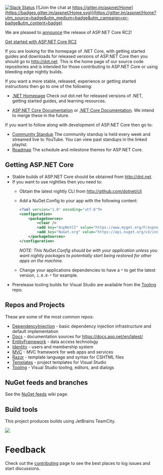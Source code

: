 
[![Slack Status](https://aspnetcoreslack.herokuapp.com/badge.svg?2)](http://tattoocoder.com/aspnet-slack-sign-up/)
[![Join the chat at https://gitter.im/aspnet/Home](https://badges.gitter.im/aspnet/Home.svg)](https://gitter.im/aspnet/Home?utm_source=badge&utm_medium=badge&utm_campaign=pr-badge&utm_content=badge)

We are pleased to [announce](https://blogs.msdn.microsoft.com/webdev/2016/05/16/announcing-asp-net-core-rc2/) the release of ASP.NET Core RC2!

[Get started with ASP.NET Core RC2](https://docs.asp.net/en/1.0.0-rc2/getting-started.html)

If you are looking for the homepage of .NET Core, with getting started guides and downloads for released versions of ASP.NET Core then you should go to http://dot.net. This is the home page of our source code repositories and is intended for those contributing to ASP.NET Core or using bleeding edge nightly builds.

If you want a more stable, released, experience or getting started instructions then go to one of the following:

- [.NET Homepage](http://dot.net)
Check out dot.net for released versions of .NET, getting started guides, and learning resources.

- [ASP.NET Core Documentation](http://docs.asp.net) or [.NET Core Documentation](http://microsoft.com/net/core). We intend to merge these in the future.

If you want to follow along with development of ASP.NET Core then go to:

- [Community Standup](http://live.asp.net)
The community standup is held every week and streamed live to YouTube. You can view past standups in the linked playlist.
- [Roadmap](https://github.com/aspnet/Home/wiki/Roadmap)
The schedule and milestone themes for ASP.NET Core.

## Getting ASP.NET Core

- Stable builds of ASP.NET Core should be obtained from http://dot.net.
- If you want to use nightlies then you need to:
    - Obtain the latest nightly CLI from http://github.com/dotnet/cli
    - Add a NuGet.Config to your app with the following content:
    
      ```xml
      <?xml version="1.0" encoding="utf-8"?>
      <configuration>
          <packageSources>
              <clear />
              <add key="AspNetCI" value="https://www.myget.org/F/aspnetvnext/api/v3/index.json" />
              <add key="NuGet.org" value="https://api.nuget.org/v3/index.json" />
          </packageSources>
      </configuration>
      ```
    
      *NOTE: This NuGet.Config should be with your application unless you want nightly packages to potentially start being restored for other apps on the machine.*
    
    - Change your applications dependencies to have a `*` to get the latest version, `1.0.0-*` for example.
- Prerelease tooling builds for Visual Studio are available from the [Tooling](https://github.com/aspnet/tooling/#pre-release-builds) repo.

## Repos and Projects

These are some of the most common repos:

* [DependencyInjection](https://github.com/aspnet/DependencyInjection) - basic dependency injection infrastructure and default implementation
* [Docs](https://github.com/aspnet/Docs) - documentation sources for https://docs.asp.net/en/latest/
* [EntityFramework](https://github.com/aspnet/EntityFramework) - data access technology
* [Identity](https://github.com/aspnet/Identity) - users and membership system
* [MVC](https://github.com/aspnet/Mvc) - MVC framework for web apps and services
* [Razor](https://github.com/aspnet/Razor) - template language and syntax for CSHTML files
* [Templates](https://github.com/aspnet/Templates) - project templates for Visual Studio
* [Tooling](https://github.com/aspnet/Tooling) - Visual Studio tooling, editors, and dialogs

## NuGet feeds and branches

See the [NuGet feeds](https://github.com/aspnet/Home/wiki/NuGet-feeds) wiki page.

## Build tools

This project produces builds using JetBrains TeamCity.

<a href="https://www.jetbrains.com/teamcity/"><img src="https://github.com/aspnet/Home/wiki/images/logo_TeamCity.png"></a>

# Feedback

Check out the [contributing](CONTRIBUTING.md) page to see the best places to log issues and start discussions.

